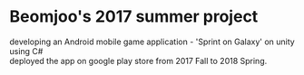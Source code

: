 # Beomjoo's 2017 summer project

developing an Android mobile game application - 'Sprint on Galaxy' on unity using C#  
deployed the app on google play store from 2017 Fall to 2018 Spring.
